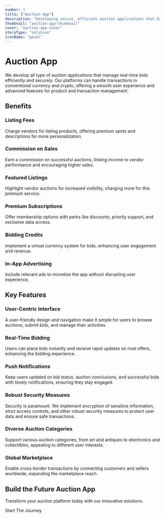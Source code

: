 ```yaml
---
number: 3
title: ["Auction App"]
description: "Developing secure, efficient auction applications that handle transactions in conventional and cryptocurrency."
thumbnail: "auction-app-thumbnail"
cover: "auction-app-cover"
storyType: "solution"
iconName: "gavel"
---
```


# Auction App

We develop all type of auction applications that manage real-time bids efficiently and securely. Our platforms can handle transactions in conventional currency and crypto, offering a smooth user experience and advanced features for product and transaction management.

## Benefits

### Listing Fees

Charge vendors for listing products, offering premium spots and descriptions for more personalization.

### Commission on Sales

Earn a commission on successful auctions, linking income to vendor performance and encouraging higher sales.

### Featured Listings

Highlight vendor auctions for increased visibility, charging more for this premium service.

### Premium Subscriptions

Offer membership options with perks like discounts, priority support, and exclusive data access.

### Bidding Credits

Implement a virtual currency system for bids, enhancing user engagement and revenue.

### In-App Advertising

Include relevant ads to monetize the app without disrupting user experience.

## Key Features

### User-Centric Interface

A user-friendly design and navigation make it simple for users to browse auctions, submit bids, and manage their activities.

### Real-Time Bidding

Users can place bids instantly and receive rapid updates on rival offers, enhancing the bidding experience.

### Push Notifications

Keep users updated on bid status, auction conclusions, and successful bids with timely notifications, ensuring they stay engaged.

### Robust Security Measures

Security is paramount. We implement encryption of sensitive information, strict access controls, and other robust security measures to protect user data and ensure safe transactions.

### Diverse Auction Categories

Support various auction categories, from art and antiques to electronics and collectibles, appealing to different user interests.

### Global Marketplace

Enable cross-border transactions by connecting customers and sellers worldwide, expanding the marketplace reach.

## Build the Future Auction App

Transform your auction platform today with our innovative solutions.

Start The Journey
